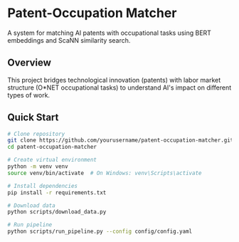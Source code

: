 # Patent-Occupation Matcher

A system for matching AI patents with occupational tasks using BERT embeddings and ScaNN similarity search.

## Overview
This project bridges technological innovation (patents) with labor market structure (O*NET occupational tasks) to understand AI's impact on different types of work.

## Quick Start
```bash
# Clone repository
git clone https://github.com/yourusername/patent-occupation-matcher.git
cd patent-occupation-matcher

# Create virtual environment
python -m venv venv
source venv/bin/activate  # On Windows: venv\Scripts\activate

# Install dependencies
pip install -r requirements.txt

# Download data
python scripts/download_data.py

# Run pipeline
python scripts/run_pipeline.py --config config/config.yaml